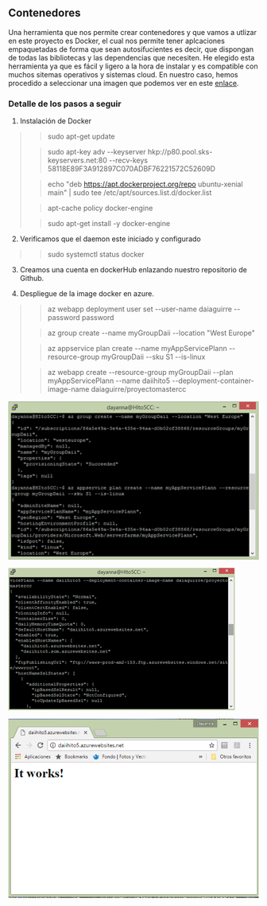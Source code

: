 ## Contenedores 

Una herramienta que nos permite crear contenedores y que vamos a utlizar en este proyecto es Docker, el cual nos permite tener aplcaciones empaquetadas de forma que sean autosifucientes es decir, que dispongan de todas las bibliotecas y las dependencias que necesiten. He elegido esta herramienta ya que es fácil y ligero a la hora de instalar y es compatible con muchos sitemas operativos y sistemas cloud. En nuestro caso, hemos procedido a seleccionar una imagen que podemos ver en este [enlace]( https://hub.docker.com/_/httpd/). 

### Detalle de los pasos a seguir

1. Instalación de Docker

>
>> sudo apt-get update
>
>> sudo apt-key adv --keyserver hkp://p80.pool.sks-keyservers.net:80 --recv-keys 58118E89F3A912897C070ADBF76221572C52609D
>
>> echo "deb https://apt.dockerproject.org/repo ubuntu-xenial main" | sudo tee /etc/apt/sources.list.d/docker.list
>
>> apt-cache policy docker-engine
>
>> sudo apt-get install -y docker-engine
>>

2. Verificamos que el daemon este iniciado y configurado

>
>> sudo systemctl status docker

3. Creamos una cuenta en dockerHub enlazando nuestro repositorio de Github.

4. Despliegue de la image docker en azure.

>
>> az webapp deployment user set --user-name daiaguirre --password password
>
>> az group create --name myGroupDaii --location "West Europe"
>
>> az appservice plan create --name myAppServicePlann --resource-group myGroupDaii --sku S1 --is-linux
>
>> az webapp create --resource-group myGroupDaii --plan myAppServicePlann --name daiihito5 --deployment-container-image-name daiaguirre/proyectomastercc
>> 



![](https://github.com/daiaguirre979/CC-Master/blob/master/docker1.png)

![](https://github.com/daiaguirre979/CC-Master/blob/master/docker2.png)

![](https://github.com/daiaguirre979/CC-Master/blob/master/docker3.png)


